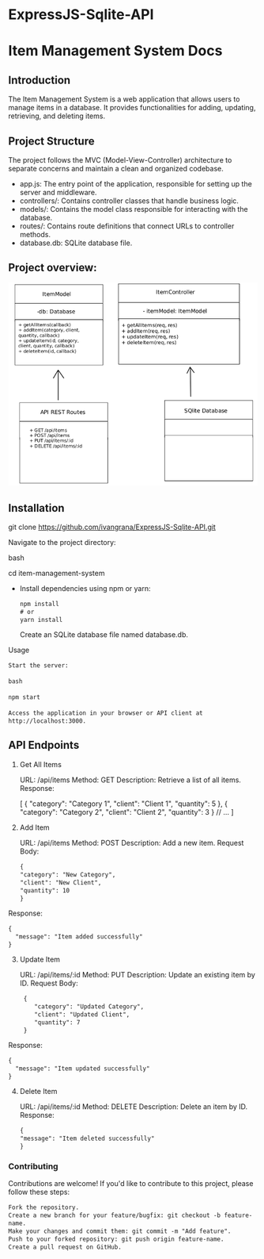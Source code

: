 # ExpressJS-Sqlite-API

# Item Management System Docs

## Introduction

The Item Management System is a web application that allows users to manage items in a database. It provides functionalities for adding, updating, retrieving, and deleting items.

## Project Structure

The project follows the MVC (Model-View-Controller) architecture to separate concerns and maintain a clean and organized codebase.

- app.js: The entry point of the application, responsible for setting up the server and middleware.
- controllers/: Contains controller classes that handle business logic.
- models/: Contains the model class responsible for interacting with the database.
- routes/: Contains route definitions that connect URLs to controller methods.
- database.db: SQLite database file.

## Project overview:
<img src= "https://raw.githubusercontent.com/ivangrana/ExpressJS-Sqlite-API/main/src/img1.png">

## Installation


git clone https://github.com/ivangrana/ExpressJS-Sqlite-API.git

Navigate to the project directory:

bash

cd item-management-system

- Install dependencies using npm or yarn:



      npm install
      # or
      yarn install

    Create an SQLite database file named database.db.

Usage

    Start the server:

    bash

    npm start

    Access the application in your browser or API client at http://localhost:3000.

## API Endpoints
1. Get All Items

    URL: /api/items
    Method: GET
    Description: Retrieve a list of all items.
    Response:



    [
       {
        "category": "Category 1",
        "client": "Client 1",
        "quantity": 5
      },
      {
        "category": "Category 2",
        "client": "Client 2",
        "quantity": 3
      }
      // ...
    ]

2. Add Item

    URL: /api/items
    Method: POST
    Description: Add a new item.
    Request Body:

  

       {
       "category": "New Category",
       "client": "New Client",
       "quantity": 10
       }

Response:

    {
      "message": "Item added successfully"
    }

3. Update Item

    URL: /api/items/:id
    Method: PUT
    Description: Update an existing item by ID.
    Request Body:

  

        {
           "category": "Updated Category",
           "client": "Updated Client",
           "quantity": 7
        }

Response:



    {
      "message": "Item updated successfully"
    }

4. Delete Item

    URL: /api/items/:id
    Method: DELETE
    Description: Delete an item by ID.
    Response:



       {
       "message": "Item deleted successfully"
       }

### Contributing

Contributions are welcome! If you'd like to contribute to this project, please follow these steps:

    Fork the repository.
    Create a new branch for your feature/bugfix: git checkout -b feature-name.
    Make your changes and commit them: git commit -m "Add feature".
    Push to your forked repository: git push origin feature-name.
    Create a pull request on GitHub.
